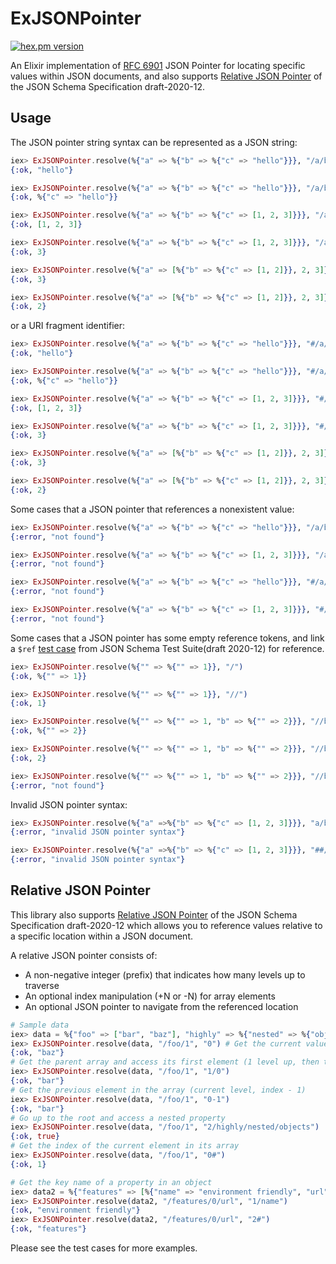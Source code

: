 # ExJSONPointer

[![hex.pm version](https://img.shields.io/hexpm/v/ex_json_pointer.svg?v=1)](https://hex.pm/packages/ex_json_pointer)

<!-- MDOC !-->

An Elixir implementation of [RFC 6901](https://www.rfc-editor.org/rfc/rfc6901.html) JSON Pointer for locating specific values within JSON documents, and also supports [Relative JSON Pointer](https://datatracker.ietf.org/doc/html/draft-bhutton-relative-json-pointer-00) of the JSON Schema Specification draft-2020-12.

## Usage

The JSON pointer string syntax can be represented as a JSON string:

```elixir
iex> ExJSONPointer.resolve(%{"a" => %{"b" => %{"c" => "hello"}}}, "/a/b/c")
{:ok, "hello"}

iex> ExJSONPointer.resolve(%{"a" => %{"b" => %{"c" => "hello"}}}, "/a/b")
{:ok, %{"c" => "hello"}}

iex> ExJSONPointer.resolve(%{"a" => %{"b" => %{"c" => [1, 2, 3]}}}, "/a/b/c")
{:ok, [1, 2, 3]}

iex> ExJSONPointer.resolve(%{"a" => %{"b" => %{"c" => [1, 2, 3]}}}, "/a/b/c/2")
{:ok, 3}

iex> ExJSONPointer.resolve(%{"a" => [%{"b" => %{"c" => [1, 2]}}, 2, 3]}, "/a/2")
{:ok, 3}

iex> ExJSONPointer.resolve(%{"a" => [%{"b" => %{"c" => [1, 2]}}, 2, 3]}, "/a/0/b/c/1")
{:ok, 2}
```

or a URI fragment identifier:

```elixir
iex> ExJSONPointer.resolve(%{"a" => %{"b" => %{"c" => "hello"}}}, "#/a/b/c")
{:ok, "hello"}

iex> ExJSONPointer.resolve(%{"a" => %{"b" => %{"c" => "hello"}}}, "#/a/b")
{:ok, %{"c" => "hello"}}

iex> ExJSONPointer.resolve(%{"a" => %{"b" => %{"c" => [1, 2, 3]}}}, "#/a/b/c")
{:ok, [1, 2, 3]}

iex> ExJSONPointer.resolve(%{"a" => %{"b" => %{"c" => [1, 2, 3]}}}, "#/a/b/c/2")
{:ok, 3}

iex> ExJSONPointer.resolve(%{"a" => [%{"b" => %{"c" => [1, 2]}}, 2, 3]}, "#/a/2")
{:ok, 3}

iex> ExJSONPointer.resolve(%{"a" => [%{"b" => %{"c" => [1, 2]}}, 2, 3]}, "#/a/0/b/c/1")
{:ok, 2}
```

Some cases that a JSON pointer that references a nonexistent value:

```elixir
iex> ExJSONPointer.resolve(%{"a" => %{"b" => %{"c" => "hello"}}}, "/a/b/d")
{:error, "not found"}

iex> ExJSONPointer.resolve(%{"a" => %{"b" => %{"c" => [1, 2, 3]}}}, "/a/b/c/4")
{:error, "not found"}

iex> ExJSONPointer.resolve(%{"a" => %{"b" => %{"c" => "hello"}}}, "#/a/b/d")
{:error, "not found"}

iex> ExJSONPointer.resolve(%{"a" => %{"b" => %{"c" => [1, 2, 3]}}}, "#/a/b/c/4")
{:error, "not found"}
```

Some cases that a JSON pointer has some empty reference tokens, and link a `$ref` [test case](https://github.com/json-schema-org/JSON-Schema-Test-Suite/blob/main/tests/draft2020-12/ref.json#L1023) from JSON Schema Test Suite(draft 2020-12) for reference.

```elixir
iex> ExJSONPointer.resolve(%{"" => %{"" => 1}}, "/")
{:ok, %{"" => 1}}

iex> ExJSONPointer.resolve(%{"" => %{"" => 1}}, "//")
{:ok, 1}

iex> ExJSONPointer.resolve(%{"" => %{"" => 1, "b" => %{"" => 2}}}, "//b")
{:ok, %{"" => 2}}

iex> ExJSONPointer.resolve(%{"" => %{"" => 1, "b" => %{"" => 2}}}, "//b/")
{:ok, 2}

iex> ExJSONPointer.resolve(%{"" => %{"" => 1, "b" => %{"" => 2}}}, "//b///")
{:error, "not found"}
```

Invalid JSON pointer syntax:

```elixir
iex> ExJSONPointer.resolve(%{"a" =>%{"b" => %{"c" => [1, 2, 3]}}}, "a/b")
{:error, "invalid JSON pointer syntax"}

iex> ExJSONPointer.resolve(%{"a" =>%{"b" => %{"c" => [1, 2, 3]}}}, "##/a")
{:error, "invalid JSON pointer syntax"}

```

## Relative JSON Pointer

This library also supports [Relative JSON Pointer](https://datatracker.ietf.org/doc/html/draft-bhutton-relative-json-pointer-00) of the JSON Schema Specification draft-2020-12 which allows you to reference values relative to a specific location within a JSON document.

A relative JSON pointer consists of:
- A non-negative integer (prefix) that indicates how many levels up to traverse
- An optional index manipulation (+N or -N) for array elements
- An optional JSON pointer to navigate from the referenced location

```elixir
# Sample data
iex> data = %{"foo" => ["bar", "baz"], "highly" => %{"nested" => %{"objects" => true}}}
iex> ExJSONPointer.resolve(data, "/foo/1", "0") # Get the current value (0 levels up)
{:ok, "baz"}
# Get the parent array and access its first element (1 level up, then to index 0)
iex> ExJSONPointer.resolve(data, "/foo/1", "1/0")
{:ok, "bar"}
# Get the previous element in the array (current level, index - 1)
iex> ExJSONPointer.resolve(data, "/foo/1", "0-1")
{:ok, "bar"}
# Go up to the root and access a nested property
iex> ExJSONPointer.resolve(data, "/foo/1", "2/highly/nested/objects")
{:ok, true}
# Get the index of the current element in its array
iex> ExJSONPointer.resolve(data, "/foo/1", "0#")
{:ok, 1}

# Get the key name of a property in an object
iex> data2 = %{"features" => [%{"name" => "environment friendly", "url" => "http://example.com"}]}
iex> ExJSONPointer.resolve(data2, "/features/0/url", "1/name")
{:ok, "environment friendly"}
iex> ExJSONPointer.resolve(data2, "/features/0/url", "2#")
{:ok, "features"}
```

Please see the test cases for more examples.